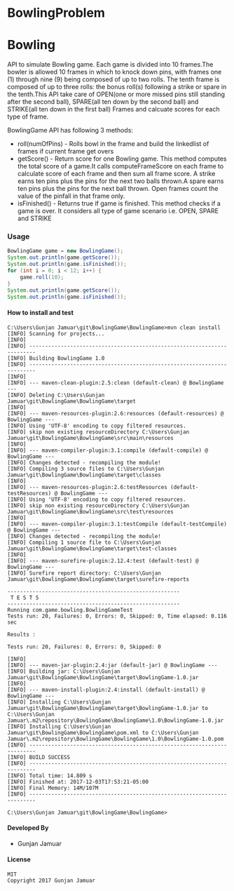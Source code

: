 # BowlingProblem

Bowling
=======

API to simulate Bowling game. Each game is divided into 10 frames.The bowler is allowed 10 frames in which to knock down pins, with frames one (1) through nine (9) being composed of up to two rolls. The tenth frame is composed of up to three rolls: the bonus roll(s) following a strike or spare in the tenth.This API take care of OPEN(one or more missed pins still standing after the second ball), SPARE(all ten down by the second ball) and STRIKE(all ten down in the first ball) Frames and calcuate scores for each type of frame.  

BowlingGame API has following 3 methods:
* roll(numOfPins) - Rolls bowl in the frame and build the linkedlist of frames if current frame get overs
* getScore() - Return score for one Bowling game. This method computes the total score of a game.It calls computeFrameScore on each frame to calculate score of each frame and then sum all frame score. A strike earns ten pins plus the pins for the next two balls thrown.A spare earns ten pins plus the pins for the next ball thrown. Open frames count the value of the pinfall in that frame only.
* isFinished() - Returns true if game is finished. This method checks if a game is over. It considers all type of game scenario i.e. OPEN, SPARE and STRIKE

### Usage
```java
BowlingGame game = new BowlingGame();
System.out.println(game.getScore());
System.out.println(game.isFinished());
for (int i = 0; i < 12; i++) {
	game.roll(10);
} 
System.out.println(game.getScore());
System.out.println(game.isFinished());
```

#### How to install and test
```shell
C:\Users\Gunjan Jamuar\git\BowlingGame\BowlingGame>mvn clean install
[INFO] Scanning for projects...
[INFO]
[INFO] ------------------------------------------------------------------------
[INFO] Building BowlingGame 1.0
[INFO] ------------------------------------------------------------------------
[INFO]
[INFO] --- maven-clean-plugin:2.5:clean (default-clean) @ BowlingGame ---
[INFO] Deleting C:\Users\Gunjan Jamuar\git\BowlingGame\BowlingGame\target
[INFO]
[INFO] --- maven-resources-plugin:2.6:resources (default-resources) @ BowlingGame ---
[INFO] Using 'UTF-8' encoding to copy filtered resources.
[INFO] skip non existing resourceDirectory C:\Users\Gunjan Jamuar\git\BowlingGame\BowlingGame\src\main\resources
[INFO]
[INFO] --- maven-compiler-plugin:3.1:compile (default-compile) @ BowlingGame ---
[INFO] Changes detected - recompiling the module!
[INFO] Compiling 3 source files to C:\Users\Gunjan Jamuar\git\BowlingGame\BowlingGame\target\classes
[INFO]
[INFO] --- maven-resources-plugin:2.6:testResources (default-testResources) @ BowlingGame ---
[INFO] Using 'UTF-8' encoding to copy filtered resources.
[INFO] skip non existing resourceDirectory C:\Users\Gunjan Jamuar\git\BowlingGame\BowlingGame\src\test\resources
[INFO]
[INFO] --- maven-compiler-plugin:3.1:testCompile (default-testCompile) @ BowlingGame ---
[INFO] Changes detected - recompiling the module!
[INFO] Compiling 1 source file to C:\Users\Gunjan Jamuar\git\BowlingGame\BowlingGame\target\test-classes
[INFO]
[INFO] --- maven-surefire-plugin:2.12.4:test (default-test) @ BowlingGame ---
[INFO] Surefire report directory: C:\Users\Gunjan Jamuar\git\BowlingGame\BowlingGame\target\surefire-reports

-------------------------------------------------------
 T E S T S
-------------------------------------------------------
Running com.game.bowling.BowlingGameTest
Tests run: 20, Failures: 0, Errors: 0, Skipped: 0, Time elapsed: 0.116 sec

Results :

Tests run: 20, Failures: 0, Errors: 0, Skipped: 0

[INFO]
[INFO] --- maven-jar-plugin:2.4:jar (default-jar) @ BowlingGame ---
[INFO] Building jar: C:\Users\Gunjan Jamuar\git\BowlingGame\BowlingGame\target\BowlingGame-1.0.jar
[INFO]
[INFO] --- maven-install-plugin:2.4:install (default-install) @ BowlingGame ---
[INFO] Installing C:\Users\Gunjan Jamuar\git\BowlingGame\BowlingGame\target\BowlingGame-1.0.jar to C:\Users\Gunjan Jamuar\.m2\repository\BowlingGame\BowlingGame\1.0\BowlingGame-1.0.jar
[INFO] Installing C:\Users\Gunjan Jamuar\git\BowlingGame\BowlingGame\pom.xml to C:\Users\Gunjan Jamuar\.m2\repository\BowlingGame\BowlingGame\1.0\BowlingGame-1.0.pom
[INFO] ------------------------------------------------------------------------
[INFO] BUILD SUCCESS
[INFO] ------------------------------------------------------------------------
[INFO] Total time: 14.809 s
[INFO] Finished at: 2017-12-03T17:53:21-05:00
[INFO] Final Memory: 14M/107M
[INFO] ------------------------------------------------------------------------

C:\Users\Gunjan Jamuar\git\BowlingGame\BowlingGame>

```

#### Developed By
* Gunjan Jamuar


#### License
    MIT
    Copyright 2017 Gunjan Jamuar
